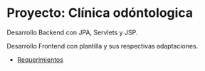 # Proyecto: Clínica odóntologica
Desarrollo Backend con JPA, Servlets y JSP.

Desarrollo Frontend con plantilla y sus respectivas adaptaciones.
- [Requerimientos](Requerimientos.md)